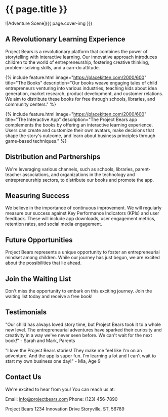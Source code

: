 # {{ page.title }}
![Adventure Scene]({{ page.cover-img }})

## A Revolutionary Learning Experience
Project Bears is a revolutionary platform that combines the power of storytelling with interactive learning. Our innovative approach introduces children to the world of entrepreneurship, fostering creative thinking, problem-solving skills, and a can-do attitude.

{% include feature.html image="https://placekitten.com/2000/600" title="The Books" description="Our books weave engaging tales of child entrepreneurs venturing into various industries, teaching kids about idea generation, market research, product development, and customer relations. We aim to distribute these books for free through schools, libraries, and community centers." %}

{% include feature.html image="https://placekitten.com/2000/600" title="The Interactive App" description="The Project Bears app complements the books by offering an interactive learning experience. Users can create and customize their own avatars, make decisions that shape the story's outcome, and learn about business principles through game-based techniques." %}

## Distribution and Partnerships
We're leveraging various channels, such as schools, libraries, parent-teacher associations, and organizations in the technology and entrepreneurship sectors, to distribute our books and promote the app.

## Measuring Success
We believe in the importance of continuous improvement. We will regularly measure our success against Key Performance Indicators (KPIs) and user feedback. These will include app downloads, user engagement metrics, retention rates, and social media engagement.

## Future Opportunities
Project Bears represents a unique opportunity to foster an entrepreneurial mindset among children. While our journey has just begun, we are excited about the possibilities that lie ahead.

## Join the Waiting List
Don't miss the opportunity to embark on this exciting journey. Join the waiting list today and receive a free book!

## Testimonials
"Our child has always loved story time, but Project Bears took it to a whole new level. The entrepreneurial adventures have sparked their curiosity and creativity in a way we've never seen before. We can't wait for the next book!" - Sarah and Mark, Parents

"I love the Project Bears stories! They make me feel like I'm on an adventure. And the app is super fun. I'm learning a lot and I can't wait to start my own business one day!" - Mia, Age 9

## Contact Us
We're excited to hear from you! You can reach us at:

Email: info@projectbears.com
Phone: (123) 456-7890

Project Bears
1234 Innovation Drive
Storyville, ST, 56789
